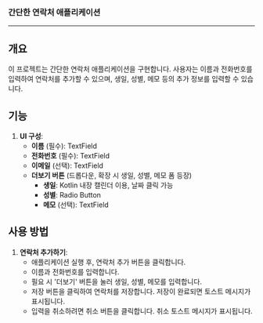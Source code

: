 ### 간단한 연락처 애플리케이션

---

## 개요
이 프로젝트는 간단한 연락처 애플리케이션을 구현합니다. 사용자는 이름과 전화번호를 입력하여 연락처를 추가할 수 있으며, 생일, 성별, 메모 등의 추가 정보를 입력할 수 있습니다.

## 기능

1. **UI 구성**:
   - **이름** (필수): TextField
   - **전화번호** (필수): TextField
   - **이메일** (선택): TextField
   - **더보기 버튼** (드롭다운, 확장 시 생일, 성별, 메모 폼 등장)
     - **생일**: Kotlin 내장 캘린더 이용, 날짜 클릭 가능
     - **성별**: Radio Button
     - **메모** (선택): TextField

## 사용 방법

1. **연락처 추가하기**:
   - 애플리케이션 실행 후, 연락처 추가 버튼을 클릭합니다.
   - 이름과 전화번호를 입력합니다.
   - 필요 시 '더보기' 버튼을 눌러 생일, 성별, 메모를 입력합니다.
   - 저장 버튼을 클릭하여 연락처를 저장합니다. 저장이 완료되면 토스트 메시지가 표시됩니다.
   - 입력을 취소하려면 취소 버튼을 클릭합니다. 취소 토스트 메시지가 표시됩니다.
